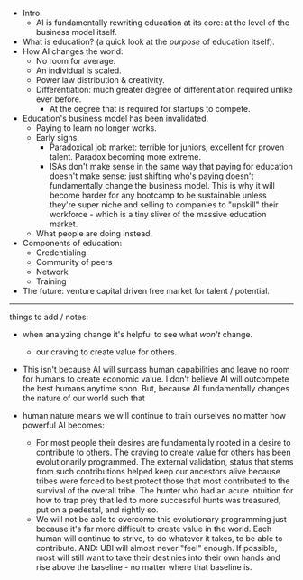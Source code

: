 - Intro:
	- AI is fundamentally rewriting education at its core: at the level of the business model itself.
- What is education? (a quick look at the *purpose* of education itself).
- How AI changes the world:
	- No room for average.
	- An individual is scaled.
	- Power law distribution & creativity.
	- Differentiation: much greater degree of differentiation required unlike ever before.
		- At the degree that is required for startups to compete.
- Education's business model has been invalidated.
	- Paying to learn no longer works.
	- Early signs.
		- Paradoxical job market: terrible for juniors, excellent for proven talent. Paradox becoming more extreme.
		- ISAs don't make sense in the same way that paying for education doesn't make sense: just shifting who's paying doesn't fundamentally change the business model. This is why it will become harder for any bootcamp to be sustainable unless they're super niche and selling to companies to "upskill" their workforce - which is a tiny sliver of the massive education market.
	- What people are doing instead.
- Components of education:
	- Credentialing
	- Community of peers
	- Network
	- Training
- The future: venture capital driven free market for talent / potential.

---
things to add / notes:

- when analyzing change it's helpful to see what *won't* change.
	- our craving to create value for others.

- This isn't because AI will surpass human capabilities and leave no room for humans to create economic value. I don't believe AI will outcompete the best humans anytime soon. But, because AI fundamentally changes the nature of our world such that 

- human nature means we will continue to train ourselves no matter how powerful AI becomes:
	- For most people their desires are fundamentally rooted in a desire to contribute to others. The craving to create value for others has been evolutionarily programmed. The external validation, status that stems from such contributions helped keep our ancestors alive because tribes were forced to best protect those that most contributed to the survival of the overall tribe. The hunter who had an acute intuition for how to trap prey that led to more successful hunts was treasured, put on a pedestal, and rightly so.
	- We will not be able to overcome this evolutionary programming just because it's far more difficult to create value in the world. Each human will continue to strive, to do whatever it takes, to be able to contribute. AND: UBI will almost never "feel" enough. If possible, most will still want to take their destinies into their own hands and rise above the baseline - no matter where that baseline is.